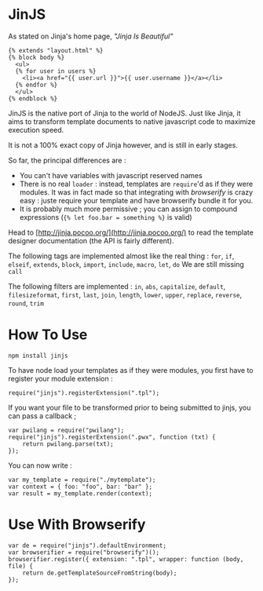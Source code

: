 JinJS
=====

As stated on Jinja's home page, *"Jinja Is Beautiful"*

    {% extends "layout.html" %}
    {% block body %}
      <ul>
      {% for user in users %}
        <li><a href="{{ user.url }}">{{ user.username }}</a></li>
      {% endfor %}
      </ul>
    {% endblock %}

JinJS is the native port of Jinja to the world of NodeJS. Just like Jinja, it aims to transform template documents to native javascript code to maximize execution speed.

It is not a 100% exact copy of Jinja however, and is still in early stages.

So far, the principal differences are :

+   You can't have variables with javascript reserved names
+   There is no real `loader` : instead, templates are `require`'d as if they were modules. It was in fact made so that integrating with *browserify* is crazy easy : juste require your template and have browserify bundle it for you.
+   It is probably much more permissive ; you can assign to compound expressions (`{% let foo.bar = something %}` is valid)

Head to [http://jinja.pocoo.org/](http://jinja.pocoo.org/) to read the template designer documentation (the API is fairly different).

The following tags are implemented almost like the real thing : `for`, `if`, `elseif`, `extends`, `block`, `import`, `include`, `macro`, `let`, `do`
We are still missing `call`

The following filters are implemented : `in`, `abs`, `capitalize`, `default`, `filesizeformat`, `first`, `last`, `join`, `length`, `lower`, `upper`, `replace`, `reverse`, `round`, `trim`

How To Use
==========

    npm install jinjs

To have node load your templates as if they were modules, you first have to register your module extension :

    require("jinjs").registerExtension(".tpl");

If you want your file to be transformed prior to being submitted to jinjs, you can pass a callback ;

    var pwilang = require("pwilang");
    require("jinjs").registerExtension(".pwx", function (txt) { 
        return pwilang.parse(txt); 
    });

You can now write :

    var my_template = require("./mytemplate");
    var context = { foo: "foo", bar: "bar" };
    var result = my_template.render(context);

Use With Browserify
===================

    var de = require("jinjs").defaultEnvironment;
    var browserifier = require("browserify")();
    browserifier.register({ extension: ".tpl", wrapper: function (body, file) {
        return de.getTemplateSourceFromString(body);
    });
